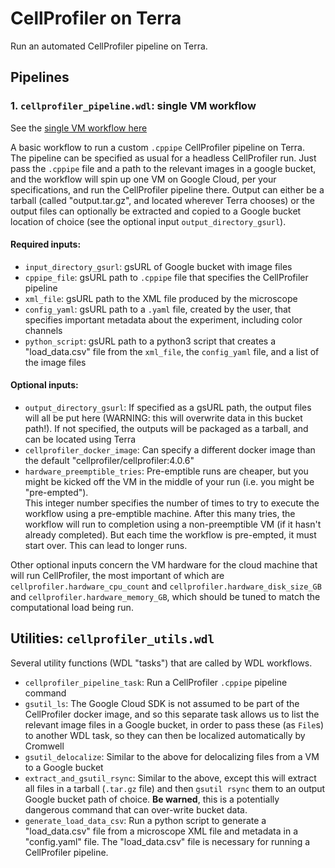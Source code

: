 # CellProfiler on Terra

Run an automated CellProfiler pipeline on Terra.

## Pipelines

### 1. `cellprofiler_pipeline.wdl`: single VM workflow

See the [single VM workflow here](https://portal.firecloud.org/#methods/bayer-pcl-cell-imaging/cellprofiler_pipeline/)

A basic workflow to run a custom `.cppipe` CellProfiler pipeline on Terra.  
The pipeline can be specified as usual for a headless CellProfiler run.  Just 
pass the `.cppipe` file and a path to the relevant images in a google bucket, 
and the workflow will spin up one VM on Google Cloud, per your specifications, 
and run the CellProfiler pipeline there. Output can either be a tarball 
(called "output.tar.gz", and located wherever Terra chooses) or the output 
files can optionally be extracted and copied to a Google bucket location of 
choice (see the optional input `output_directory_gsurl`).

#### Required inputs:
- `input_directory_gsurl`: gsURL of Google bucket with image files
- `cppipe_file`: gsURL path to `.cppipe` file that specifies the CellProfiler 
pipeline
- `xml_file`: gsURL path to the XML file produced by the microscope
- `config_yaml`: gsURL path to a `.yaml` file, created by the user, that 
specifies important metadata about the experiment, including color channels
- `python_script`: gsURL path to a python3 script that creates a "load_data.csv" 
file from the `xml_file`, the `config_yaml` file, and a list of the image files

#### Optional inputs:
- `output_directory_gsurl`: If specified as a gsURL path, the output files will 
all be put here (WARNING: this will overwrite data in this bucket path!).  If 
not specified, the outputs will be packaged as a tarball, and can be located 
using Terra
- `cellprofiler_docker_image`: Can specify a different docker image than the 
default "cellprofiler/cellprofiler:4.0.6"
- `hardware_preemptible_tries`: Pre-emptible runs are cheaper, but you might be 
kicked off the VM in the middle of your run (i.e. you might be "pre-empted").  
This integer number specifies the number of times to try to execute the workflow 
using a pre-emptible machine.  After this many tries, the workflow will run to 
completion using a non-preemptible VM (if it hasn't already completed).  But 
each time the workflow is pre-empted, it must start over.  This can lead to 
longer runs.

Other optional inputs concern the VM hardware for the cloud machine that will 
run CellProfiler, the most important of which are 
`cellprofiler.hardware_cpu_count` and `cellprofiler.hardware_disk_size_GB` and 
`cellprofiler.hardware_memory_GB`, which should be tuned to match the 
computational load being run.

## Utilities: `cellprofiler_utils.wdl`

Several utility functions (WDL "tasks") that are called by WDL workflows.

- `cellprofiler_pipeline_task`: Run a CellProfiler `.cppipe` pipeline command
- `gsutil_ls`: The Google Cloud SDK is not assumed to be part of the 
CellProfiler docker image, and so this separate task allows us to list the 
relevant image files in a Google bucket, in order to pass these (as `File`s) to 
another WDL task, so they can then be localized automatically by Cromwell
- `gsutil_delocalize`: Similar to the above for delocalizing files from a VM to 
a Google bucket
- `extract_and_gsutil_rsync`: Similar to the above, except this will extract 
all files in a tarball (`.tar.gz` file) and then `gsutil rsync` them to an 
output Google bucket path of choice.  **Be warned**, this is a potentially 
dangerous command that can over-write bucket data.
- `generate_load_data_csv`: Run a python script to generate a "load_data.csv" 
file from a microscope XML file and metadata in a "config.yaml" file.  The 
"load_data.csv" file is necessary for running a CellProfiler pipeline.
